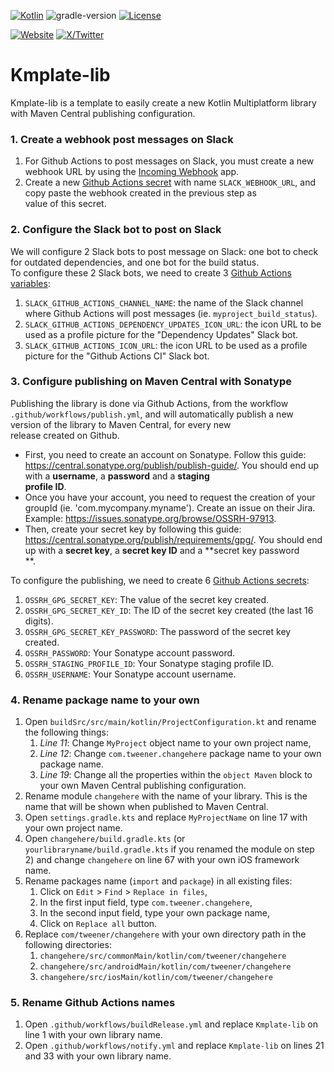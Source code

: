 [![Kotlin](https://img.shields.io/badge/kotlin-2.0.21-blue.svg?logo=kotlin)](http://kotlinlang.org)
![gradle-version](https://img.shields.io/badge/gradle-8.5.2-blue?logo=gradle)
[![License](https://img.shields.io/badge/License-Apache%202.0-green.svg)](https://opensource.org/licenses/Apache-2.0)

[![Website](https://img.shields.io/badge/Author-vivienmahe.com-purple)](https://vivienmahe.com/)
[![X/Twitter](https://img.shields.io/twitter/follow/VivienMahe)](https://twitter.com/VivienMahe)

# Kmplate-lib

Kmplate-lib is a template to easily create a new Kotlin Multiplatform library with Maven Central publishing configuration.

### 1. Create a webhook post messages on Slack

1. For Github Actions to post messages on Slack, you must create a new webhook URL by using the [Incoming Webhook](https://slack.com/apps/A0F7XDUAZ-incoming-webhooks) app.
2. Create a new [Github Actions secret](https://docs.github.com/en/actions/security-guides/encrypted-secrets) with name `SLACK_WEBHOOK_URL`, and copy paste the webhook created in the previous step as  
   value of this secret.

### 2. Configure the Slack bot to post on Slack

We will configure 2 Slack bots to post message on Slack: one bot to check for outdated dependencies, and one bot for the build status.  
To configure these 2 Slack bots, we need to create 3 [Github Actions variables](https://docs.github.com/en/actions/learn-github-actions/variables):

1. `SLACK_GITHUB_ACTIONS_CHANNEL_NAME`: the name of the Slack channel where Github Actions will post messages (ie. `myproject_build_status`).
2. `SLACK_GITHUB_ACTIONS_DEPENDENCY_UPDATES_ICON_URL`: the icon URL to be used as a profile picture for the "Dependency Updates" Slack bot.
3. `SLACK_GITHUB_ACTIONS_ICON_URL`: the icon URL to be used as a profile picture for the "Github Actions CI" Slack bot.

### 3. Configure publishing on Maven Central with Sonatype

Publishing the library is done via Github Actions, from the workflow `.github/workflows/publish.yml`, and will automatically publish a new version of the library to Maven Central, for every new  
release created on Github.

- First, you need to create an account on Sonatype. Follow this guide: https://central.sonatype.org/publish/publish-guide/. You should end up with a **username**, a **password** and a **staging  
  profile ID**.
- Once you have your account, you need to request the creation of your groupId (ie. 'com.mycompany.myname'). Create an issue on their Jira. Example: https://issues.sonatype.org/browse/OSSRH-97913.
- Then, create your secret key by following this guide: https://central.sonatype.org/publish/requirements/gpg/. You should end up with a **secret key**, a **secret key ID** and a **secret key password  
  **.

To configure the publishing, we need to create 6 [Github Actions secrets](https://docs.github.com/en/actions/security-guides/encrypted-secrets):

1. `OSSRH_GPG_SECRET_KEY`: The value of the secret key created.
2. `OSSRH_GPG_SECRET_KEY_ID`: The ID of the secret key created (the last 16 digits).
3. `OSSRH_GPG_SECRET_KEY_PASSWORD`: The password of the secret key created.
4. `OSSRH_PASSWORD`: Your Sonatype account password.
5. `OSSRH_STAGING_PROFILE_ID`: Your Sonatype staging profile ID.
6. `OSSRH_USERNAME`: Your Sonatype account username.

### 4. Rename package name to your own

1. Open `buildSrc/src/main/kotlin/ProjectConfiguration.kt` and rename the following things:
   1. _Line 11_: Change `MyProject` object name to your own project name,
   2. _Line 12_: Change `com.tweener.changehere` package name to your own package name.
   3. _Line 19_: Change all the properties within the `object Maven` block to your own Maven Central publishing configuration.
2. Rename module `changehere` with the name of your library. This is the name that will be shown when published to Maven Central.
3. Open `settings.gradle.kts` and replace `MyProjectName` on line 17 with your own project name.
4. Open `changehere/build.gradle.kts` (or `yourlibraryname/build.gradle.kts` if you renamed the module on step 2) and change `changehere` on line 67 with your own iOS framework name.
5. Rename packages name (`import` and `package`) in all existing files:
   1. Click on `Edit` > `Find` > `Replace in files`,
   2. In the first input field, type `com.tweener.changehere`,
   3. In the second input field, type your own package name,
   4. Click on `Replace all` button.
6. Replace `com/tweener/changehere` with your own directory path in the following directories:
   1. `changehere/src/commonMain/kotlin/com/tweener/changehere`
   2. `changehere/src/androidMain/kotlin/com/tweener/changehere`
   3. `changehere/src/iosMain/kotlin/com/tweener/changehere`

### 5. Rename Github Actions names

1. Open `.github/workflows/buildRelease.yml` and replace `Kmplate-lib` on line 1 with your own library name.
2. Open `.github/workflows/notify.yml` and replace `Kmplate-lib` on lines 21 and 33 with your own library name.
